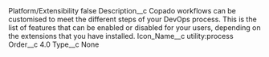 <?xml version="1.0" encoding="UTF-8"?>
<CustomMetadata xmlns="http://soap.sforce.com/2006/04/metadata" xmlns:xsi="http://www.w3.org/2001/XMLSchema-instance" xmlns:xsd="http://www.w3.org/2001/XMLSchema">
    <label>Platform/Extensibility</label>
    <protected>false</protected>
    <values>
        <field>Description__c</field>
        <value xsi:type="xsd:string">Copado workflows can be customised to meet the different steps of your DevOps process. This is the list of features that can be enabled or disabled for your users, depending on the extensions that you have installed.</value>
    </values>
    <values>
        <field>Icon_Name__c</field>
        <value xsi:type="xsd:string">utility:process</value>
    </values>
    <values>
        <field>Order__c</field>
        <value xsi:type="xsd:double">4.0</value>
    </values>
    <values>
        <field>Type__c</field>
        <value xsi:type="xsd:string">None</value>
    </values>
</CustomMetadata>
